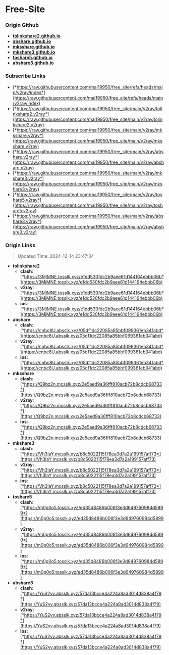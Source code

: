 # Free-Site

### Origin Github

- [**tolinkshare2.github.io**](https://github.com/tolinkshare2/tolinkshare2.github.io)
- [**abshare.github.io**](https://github.com/abshare/abshare.github.io)
- [**mksshare.github.io**](https://github.com/mksshare/mksshare.github.io)
- [**mkshare3.github.io**](https://github.com/mkshare3/mkshare3.github.io)
- [**toshare5.github.io**](https://github.com/toshare5/toshare5.github.io)
- [**abshare3.github.io**](https://github.com/abshare3/abshare3.github.io)

### Subscribe Links

- [*https://raw.githubusercontent.com/mai19950/free_site/refs/heads/main/v2ray/index*](https://raw.githubusercontent.com/mai19950/free_site/refs/heads/main/v2ray/index)
- [*https://raw.githubusercontent.com/mai19950/free_site/main/v2ray/tolinkshare2.v2ray*](https://raw.githubusercontent.com/mai19950/free_site/main/v2ray/tolinkshare2.v2ray)
- [*https://raw.githubusercontent.com/mai19950/free_site/main/v2ray/mksshare.v2ray*](https://raw.githubusercontent.com/mai19950/free_site/main/v2ray/mksshare.v2ray)
- [*https://raw.githubusercontent.com/mai19950/free_site/main/v2ray/abshare.v2ray*](https://raw.githubusercontent.com/mai19950/free_site/main/v2ray/abshare.v2ray)
- [*https://raw.githubusercontent.com/mai19950/free_site/main/v2ray/mkshare3.v2ray*](https://raw.githubusercontent.com/mai19950/free_site/main/v2ray/mkshare3.v2ray)
- [*https://raw.githubusercontent.com/mai19950/free_site/main/v2ray/toshare5.v2ray*](https://raw.githubusercontent.com/mai19950/free_site/main/v2ray/toshare5.v2ray)
- [*https://raw.githubusercontent.com/mai19950/free_site/main/v2ray/abshare3.v2ray*](https://raw.githubusercontent.com/mai19950/free_site/main/v2ray/abshare3.v2ray)

### Origin Links

> Updated Time: 2024-12-14 23:47:34

- **tolinkshare2**
  - **clash**: [*https://3MjMNE.tosslk.xyz/e1dd530fdc2b9aee61d144164ebbb06b*](https://3MjMNE.tosslk.xyz/e1dd530fdc2b9aee61d144164ebbb06b)
  - **v2ray**: [*https://3MjMNE.tosslk.xyz/e1dd530fdc2b9aee61d144164ebbb06b*](https://3MjMNE.tosslk.xyz/e1dd530fdc2b9aee61d144164ebbb06b)
  - **ios**: [*https://3MjMNE.tosslk.xyz/e1dd530fdc2b9aee61d144164ebbb06b*](https://3MjMNE.tosslk.xyz/e1dd530fdc2b9aee61d144164ebbb06b)
- **abshare**
  - **clash**: [*https://cnbc8U.absslk.xyz/05df1dc22085a85bbf099361eb341abd*](https://cnbc8U.absslk.xyz/05df1dc22085a85bbf099361eb341abd)
  - **v2ray**: [*https://cnbc8U.absslk.xyz/05df1dc22085a85bbf099361eb341abd*](https://cnbc8U.absslk.xyz/05df1dc22085a85bbf099361eb341abd)
  - **ios**: [*https://cnbc8U.absslk.xyz/05df1dc22085a85bbf099361eb341abd*](https://cnbc8U.absslk.xyz/05df1dc22085a85bbf099361eb341abd)
- **mksshare**
  - **clash**: [*https://Q9bz2n.mcsslk.xyz/2e5aed9a36fff810acb72b8cdcb68733*](https://Q9bz2n.mcsslk.xyz/2e5aed9a36fff810acb72b8cdcb68733)
  - **v2ray**: [*https://Q9bz2n.mcsslk.xyz/2e5aed9a36fff810acb72b8cdcb68733*](https://Q9bz2n.mcsslk.xyz/2e5aed9a36fff810acb72b8cdcb68733)
  - **ios**: [*https://Q9bz2n.mcsslk.xyz/2e5aed9a36fff810acb72b8cdcb68733*](https://Q9bz2n.mcsslk.xyz/2e5aed9a36fff810acb72b8cdcb68733)
- **mkshare3**
  - **clash**: [*https://Vh3IaY.mcsslk.xyz/b8c5022115f78ea3d7a2a199157aff73*](https://Vh3IaY.mcsslk.xyz/b8c5022115f78ea3d7a2a199157aff73)
  - **v2ray**: [*https://Vh3IaY.mcsslk.xyz/b8c5022115f78ea3d7a2a199157aff73*](https://Vh3IaY.mcsslk.xyz/b8c5022115f78ea3d7a2a199157aff73)
  - **ios**: [*https://Vh3IaY.mcsslk.xyz/b8c5022115f78ea3d7a2a199157aff73*](https://Vh3IaY.mcsslk.xyz/b8c5022115f78ea3d7a2a199157aff73)
- **toshare5**
  - **clash**: [*https://m0p0o5.tosslk.xyz/ed35d8486b006f3e3d649760984d5899*](https://m0p0o5.tosslk.xyz/ed35d8486b006f3e3d649760984d5899)
  - **v2ray**: [*https://m0p0o5.tosslk.xyz/ed35d8486b006f3e3d649760984d5899*](https://m0p0o5.tosslk.xyz/ed35d8486b006f3e3d649760984d5899)
  - **ios**: [*https://m0p0o5.tosslk.xyz/ed35d8486b006f3e3d649760984d5899*](https://m0p0o5.tosslk.xyz/ed35d8486b006f3e3d649760984d5899)
- **abshare3**
  - **clash**: [*https://YuS2vv.absslk.xyz/57da13bcce4a224a8ad3014d838a4f79*](https://YuS2vv.absslk.xyz/57da13bcce4a224a8ad3014d838a4f79)
  - **v2ray**: [*https://YuS2vv.absslk.xyz/57da13bcce4a224a8ad3014d838a4f79*](https://YuS2vv.absslk.xyz/57da13bcce4a224a8ad3014d838a4f79)
  - **ios**: [*https://YuS2vv.absslk.xyz/57da13bcce4a224a8ad3014d838a4f79*](https://YuS2vv.absslk.xyz/57da13bcce4a224a8ad3014d838a4f79)
